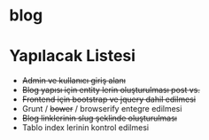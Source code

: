 blog
====

Yapılacak Listesi
===

- ~~Admin ve kullanıcı giriş alanı~~
- ~~Blog yapısı için entity lerin oluşturulması post vs.~~
- ~~Frontend için bootstrap ve jquery dahil edilmesi~~
- Grunt / ~~bower~~ / browserify entegre edilmesi
- ~~Blog linklerinin slug şeklinde oluşturulması~~
- Tablo index lerinin kontrol edilmesi
